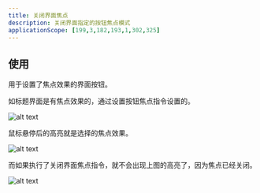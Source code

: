```yaml
---
title: 关闭界面焦点
description: 关闭界面指定的按钮焦点模式
applicationScope: [199,3,182,193,1,302,325]
---
```


## 使用

用于设置了焦点效果的界面按钮。

如标题界面是有焦点效果的，通过设置按钮焦点指令设置的。

![alt text](https://cdn.gcw.wiki/gcw/image/zh_hans/commands/interface/closeinterfacefocus/image.png)

鼠标悬停后的高亮就是选择的焦点效果。

![alt text](https://cdn.gcw.wiki/gcw/image/zh_hans/commands/interface/closeinterfacefocus/image-1.png)

而如果执行了关闭界面焦点指令，就不会出现上图的高亮了，因为焦点已经关闭。

![alt text](https://cdn.gcw.wiki/gcw/image/zh_hans/commands/interface/closeinterfacefocus/image-2.png)
